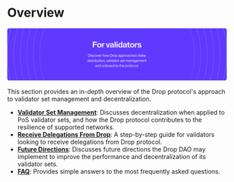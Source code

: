 # Overview
![image](/img/vals_banner.png)

This section provides an in-depth overview of the Drop protocol's approach to validator set management and decentralization. 

- [**Validator Set Management**](/validators/valset.md): Discusses decentralization when applied to PoS validator sets, and how the Drop protocol contributes to the resilience of supported networks.
- [**Receive Delegations From Drop**](/validators/onboard.md): A step-by-step guide for validators looking to receive delegations from Drop protocol.
- [**Future Directions**](/validators/roadmap.md): Discusses future directions the Drop DAO may implement to improve the performance and decentralization of its validator sets.
- [**FAQ**](/validators/faq.md): Provides simple answers to the most frequently asked questions.

